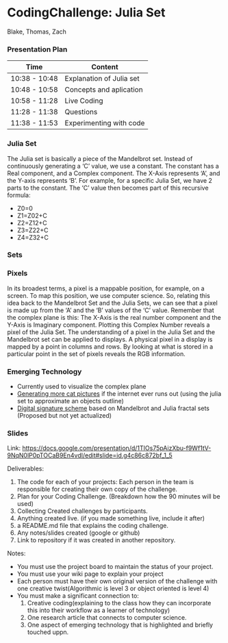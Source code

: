 # CodingChallenge: Julia Set
Blake, Thomas, Zach

### Presentation Plan
| Time          | Content       |
| ------------- | ------------- |
| 10:38 - 10:48  | Explanation of Julia set|
| 10:48 - 10:58  | Concepts and aplication
| 10:58 - 11:28  | Live Coding  |
| 11:28 - 11:38  | Questions  |
| 11:38 - 11:53  | Experimenting with code  |

### Julia Set
The Julia set is basically a piece of the Mandelbrot set. Instead of continuously generating a ‘C’ value, we use a constant. The constant has a Real component, and a Complex component. The X-Axis represents ‘A’, and the Y-axis represents ‘B’. For example, for a specific Julia Set, we have 2 parts to the constant. The ‘C’ value then becomes part of this recursive formula: 
* Z0=0
* Z1=Z02+C
* Z2=Z12+C
* Z3=Z22+C
* Z4=Z32+C

### Sets

### Pixels
In its broadest terms, a pixel is a mappable position, for example, on a screen. To map this position, we use computer science. So, relating this idea back to the Mandelbrot Set and the Julia Sets, we can see that a pixel is made up from the ‘A’ and the ‘B’ values of the ‘C’ value. Remember that the complex plane is this: 
The X-Axis is the real number component and the Y-Axis is Imaginary component. Plotting this Complex Number reveals a pixel of the Julia Set.
The understanding of a pixel in the Julia Set and the Mandelbrot set can be applied to displays. A physical pixel in a display is mapped by a point in columns and rows. By looking at what is stored in a particular point in the set of pixels reveals the RGB information. 

### Emerging Technology
* Currently used to visualize the complex plane
* [Generating more cat pictures](https://blogs.scientificamerican.com/observations/fractal-kitties-illustrate-the-endless-possibilities-for-julia-sets/) if the internet ever runs out (using the julia set to approximate an objects outline)
* [Digital signature scheme](https://pdfs.semanticscholar.org/8cd5/e8365d55180a236a6dd6a5a212dddae318bd.pdf) based on Mandelbrot and Julia fractal sets (Proposed but not yet actualized)

### Slides
Link: https://docs.google.com/presentation/d/1TIOs75pAizXbu-f9Wf1tV-9NqN0lP0pTOCaB9En4vdI/edit#slide=id.g4c86c872bf_1_5

Deliverables:

1. The code for each of your projects: Each person in the team is responsible for creating their own copy of the challenge.
2. Plan for your Coding Challenge. (Breakdown how the 90 minutes will be used)
3. Collecting Created challenges by participants.
4. Anything created live. (if you made something live, include it after)
5. a README.md file that explains the coding challenge.
6. Any notes/slides created (google or github)
7. Link to repository if it was created in another repository.

Notes:
* You must use the project board to maintain the status of your project.
* You must use your wiki page to explain your project
* Each person must have their own original version of the challenge with one creative twist(Algorithmic is level 3 or object oriented is level 4)
* You must make a significant connection to:
    1. Creative coding(explaining to the class how they can incorporate this into their workflow as a learner of technology)
    2. One research article that connects to computer science.
    3. One aspect of emerging technology that is highlighted and briefly touched uppn.
